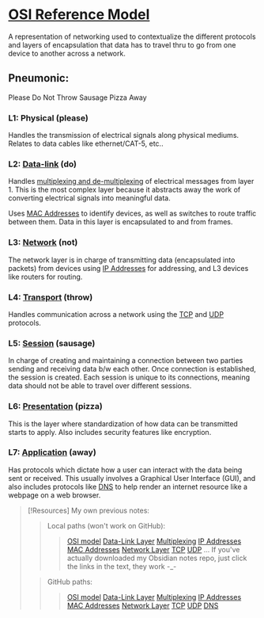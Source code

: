 
# [OSI Reference Model](/networking/OSI/OSI-reference-model.md)
A representation of networking used to contextualize the different protocols and layers of encapsulation that data has to travel thru to go from one device to another across a network.

## Pneumonic:
Please
Do
Not
Throw
Sausage
Pizza
Away

### L1: Physical (please)
Handles the transmission of electrical signals along physical mediums. Relates to data cables like ethernet/CAT-5, etc..

### L2: [Data-link](/networking/OSI/data-link-layer.md) (do)
Handles [multiplexing and de-multiplexing](/networking/OSI/multiplexing.md) of electrical messages from layer 1. This is the most complex layer because it abstracts away the work of converting electrical signals into meaningful data. 

Uses [MAC Addresses](/networking/OSI/MAC-addresses.md) to identify devices, as well as switches to route traffic between them. Data in this layer is encapsulated to and from frames.

### L3: [Network](/networking/OSI/network-layer) (not)
The network layer is in charge of transmitting data (encapsulated into packets) from devices using [IP Addresses](/networking/OSI/IP-addresses.md) for addressing, and L3 devices like routers for routing.

### L4: [Transport](/networking/OSI/OSI-reference-model.md#transport-layer-4) (throw)
Handles communication across a network using the [TCP](/networking/protocols/TCP.md) and [UDP](/networking/protocols/UDP.md) protocols. 

### L5: [Session](/networking/OSI//networking/OSI/OSI-reference-model.md#session-layer-5) (sausage)
In charge of creating and maintaining a connection between two parties sending and receiving data b/w each other. Once connection is established, the session is created. Each session is unique to its connections, meaning data should not be able to travel over different sessions.

### L6: [Presentation](/networking/OSI/OSI-reference-model.md#presentation-layer-6) (pizza)
This is the layer where standardization of how data can be transmitted starts to apply. Also includes security features like encryption.

### L7: [Application](/networking/OSI/OSI-reference-model.md#application-layer-7) (away)
Has protocols which dictate how a user can interact with the data being sent or received. This usually involves a Graphical User Interface (GUI), and also includes protocols like [DNS](/networking/DNS/DNS.md) to help render an internet resource like a webpage on a web browser.

> [!Resources]
> My own previous notes:
> > Local paths (won't work on GitHub):
> > > [OSI model](/networking/OSI/OSI-reference-model.md)
> > > [Data-Link Layer](/networking/OSI/data-link-layer.md)
> > > [Multiplexing](/networking/OSI/multiplexing.md)
> > > [IP Addresses](/networking/OSI/IP-addresses.md)
> > > [MAC Addresses](/networking/OSI/MAC-addresses.md)
> > > [Network Layer](/networking/OSI/network-layer.md)
> > > [TCP](/networking/protocols/TCP.md)
> > > [UDP](/networking/protocols/UDP.md)
> > > ... If you've actually downloaded my Obsidian notes repo, just click the links in the text, they work -_-
> > > 
> 
> > GitHub paths:
> > > [OSI model](https://github.com/TrshPuppy/obsidian-notes/blob/main/networking/OSI/OSI-reference-model.md)
> > > [Data-Link Layer](https://github.com/TrshPuppy/obsidian-notes/blob/main/networking/OSI/data-link-layer.md)
> > > [Multiplexing](https://github.com/TrshPuppy/obsidian-notes/blob/main/networking/OSI/multiplexing.md)
> > > [IP Addresses](https://github.com/TrshPuppy/obsidian-notes/blob/main/networking/OSI/IP-addresses.md)
> > > [MAC Addresses](https://github.com/TrshPuppy/obsidian-notes/blob/main/networking/OSI/MAC-addresses.md)
> > > [Network Layer](https://github.com/TrshPuppy/obsidian-notes/blob/main/networking/OSI/network-layer.md)
> > > [TCP](https://github.com/TrshPuppy/obsidian-notes/blob/main/networking/protocols/TCP.md)
> > > [UDP](https://github.com/TrshPuppy/obsidian-notes/blob/main/networking/protocols/UDP.md)
> > > [DNS](https://github.com/TrshPuppy/obsidian-notes/blob/main/networking/DNS/DNS.md)


